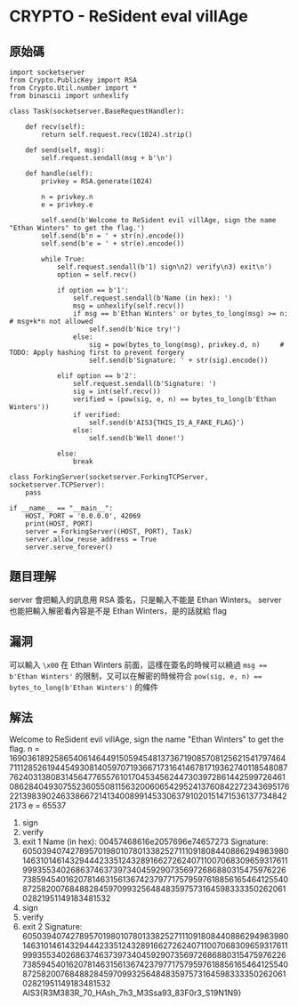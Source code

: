 # CRYPTO - ReSident eval villAge
## 原始碼

```
import socketserver
from Crypto.PublicKey import RSA
from Crypto.Util.number import *
from binascii import unhexlify

class Task(socketserver.BaseRequestHandler):

	def recv(self):
		return self.request.recv(1024).strip()

	def send(self, msg):
		self.request.sendall(msg + b'\n')

	def handle(self):
		privkey = RSA.generate(1024)

		n = privkey.n
		e = privkey.e

		self.send(b'Welcome to ReSident evil villAge, sign the name "Ethan Winters" to get the flag.')
		self.send(b'n = ' + str(n).encode())
		self.send(b'e = ' + str(e).encode())

		while True:
			self.request.sendall(b'1) sign\n2) verify\n3) exit\n')
			option = self.recv()

			if option == b'1':
				self.request.sendall(b'Name (in hex): ')
				msg = unhexlify(self.recv())
				if msg == b'Ethan Winters' or bytes_to_long(msg) >= n:  # msg+k*n not allowed
					self.send(b'Nice try!')
				else:
					sig = pow(bytes_to_long(msg), privkey.d, n)     # TODO: Apply hashing first to prevent forgery
					self.send(b'Signature: ' + str(sig).encode())

			elif option == b'2':
				self.request.sendall(b'Signature: ')
				sig = int(self.recv())
				verified = (pow(sig, e, n) == bytes_to_long(b'Ethan Winters'))
				if verified:
					self.send(b'AIS3{THIS_IS_A_FAKE_FLAG}')
				else:
					self.send(b'Well done!')

			else:
				break

class ForkingServer(socketserver.ForkingTCPServer, socketserver.TCPServer):
	pass

if __name__ == "__main__":
	HOST, PORT = '0.0.0.0', 42069
	print(HOST, PORT)
	server = ForkingServer((HOST, PORT), Task)
	server.allow_reuse_address = True
	server.serve_forever()
```

## 題目理解
server 會把輸入的訊息用 RSA 簽名，只是輸入不能是 Ethan Winters。
server 也能把輸入解密看內容是不是 Ethan Winters，是的話就給 flag

## 漏洞
可以輸入 `\x00` 在 Ethan Winters 前面，這樣在簽名的時候可以繞過 `msg == b'Ethan Winters'` 的限制，又可以在解密的時候符合 `pow(sig, e, n) == bytes_to_long(b'Ethan Winters')` 的條件

## 解法
Welcome to ReSident evil villAge, sign the name "Ethan Winters" to get the flag.
n = 169036189258654061464491505945481373671908570812562154179746471112852619445493081405970719366717316414678171936274011854808776240313808314564776557610170453456244730397286144259972646108628404930755236055081156320060654295241376084227234369517622139839024633866721413400899145330637910201514715361377348422173
e = 65537
1) sign
2) verify
3) exit
1
Name (in hex): 00457468616e2057696e74657273
Signature: 60503940742789570198010780133825271110918084408862949839801463101461432944423351243289166272624071100706830965931761199935534026863746373973404592907356972686880315475976226738594540162078146315613674237977175795976188561654641255408725820076848828459709932564848359757316459833335026206102821951149183481532
1) sign
2) verify
3) exit
2
Signature: 60503940742789570198010780133825271110918084408862949839801463101461432944423351243289166272624071100706830965931761199935534026863746373973404592907356972686880315475976226738594540162078146315613674237977175795976188561654641255408725820076848828459709932564848359757316459833335026206102821951149183481532
AIS3{R3M383R_70_HAsh_7h3_M3Ssa93_83F0r3_S19N1N9}
